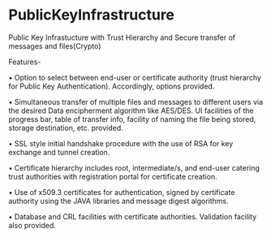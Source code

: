 # PublicKeyInfrastructure
Public Key Infrastucture with Trust Hierarchy and Secure transfer of messages and files(Crypto)

Features-

• Option to select between end-user or certificate authority (trust hierarchy for Public Key Authentication). Accordingly, options provided.

• Simultaneous transfer of multiple files and messages to different users via the desired Data encipherment algorithm like AES/DES. UI facilities of the progress bar, table of transfer info, facility of naming the file being stored, storage destination, etc. provided.

• SSL style initial handshake procedure with the use of RSA for key exchange and tunnel creation.

• Certificate hierarchy includes root, intermediate/s, and end-user catering trust authorities with registration portal for certificate creation.

• Use of x509.3 certificates for authentication, signed by certificate authority using the JAVA libraries and message digest algorithms.

• Database and CRL facilities with certificate authorities. Validation facility also provided.
